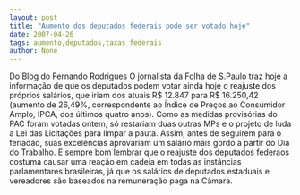 ```yaml
---
layout: post
title: "Aumento dos deputados federais pode ser votado hoje"
date: 2007-04-26
tags: aumento,deputados,taxas federais
author: None
---
```


Do Blog do Fernando Rodrigues
O jornalista da Folha de S.Paulo traz hoje a informação de que os&nbsp;deputados podem&nbsp;votar ainda hoje o reajuste dos próprios salários, que iriam dos atuais&nbsp;R$ 12.847 para R$ 16.250,42 (aumento de&nbsp;26,49%, correspondente ao&nbsp;Índice de Preços ao Consumidor Amplo, IPCA, dos últimos quatro anos).
Como as medidas provisórias do PAC foram votadas ontem, só restariam duas outras MPs e o projeto de luda a Lei das Licitações para limpar a pauta. Assim, antes de seguirem para o feriadão, suas excelências aprovariam um sálário mais gordo a partir do Dia do Trabalho.
É sempre bom lembrar que o reajuste dos deputados federaos costuma causar uma reação em cadeia em todas as instâncias parlamentares brasileiras, já que os salários de deputados estaduais e vereadores são baseados na remuneração paga na Câmara. 